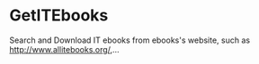# GetITEbooks
Search and Download IT ebooks from ebooks's website, such as http://www.allitebooks.org/,...
